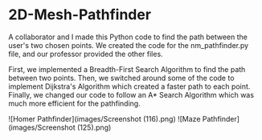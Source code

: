 # 2D-Mesh-Pathfinder
A collaborator and I made this Python code to find the path between the user's two chosen points. We created the code for the nm_pathfinder.py file, and our professor provided the other files. 

First, we implemented a Breadth-First Search Algorithm to find the path between two points. Then, we switched around some of the code to implement Dijkstra's Algorithm which created a faster path to each point. Finally, we changed our code to follow an A* Search Algorithm which was much more efficient for the pathfinding.

![Homer Pathfinder](images/Screenshot (116).png)
![Maze Pathfinder](images/Screenshot (125).png)
